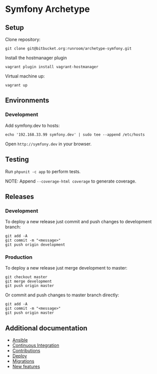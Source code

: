 # Symfony Archetype

## Setup

Clone repository:

    git clone git@bitbucket.org:runroom/archetype-symfony.git

Install the hostmanager plugin

    vagrant plugin install vagrant-hostmanager

Virtual machine up:

    vagrant up


## Environments

### Development

Add symfony.dev to hosts:

    echo '192.168.33.99 symfony.dev' | sudo tee --append /etc/hosts

Open `http://symfony.dev` in your browser.


## Testing

Run `phpunit -c app` to perform tests.

NOTE: Append `--coverage-html coverage` to generate coverage.


## Releases

### Development

To deploy a new release just commit and push changes to development branch:

    git add -A
    git commit -m "<message>"
    git push origin development

### Production

To deploy a new release just merge development to master:

    git checkout master
    git merge development
    git push origin master

Or commit and push changes to master branch directly:

    git add -A
    git commit -m "<message>"
    git push origin master


## Additional documentation

- [Ansible](doc/Ansible.md)
- [Continuous Integration](doc/Integracion_continua.md)
- [Contributions](doc/Contribuciones.md)
- [Deploy](doc/Despliegue.md)
- [Migrations](doc/Migraciones.md)
- [New features](doc/Nuevas_features.md)
